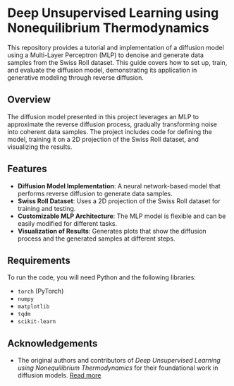 # Deep Unsupervised Learning using Nonequilibrium Thermodynamics

This repository provides a tutorial and implementation of a diffusion model using a Multi-Layer Perceptron (MLP) to denoise and generate data samples from the Swiss Roll dataset. This guide covers how to set up, train, and evaluate the diffusion model, demonstrating its application in generative modeling through reverse diffusion.

## Overview

The diffusion model presented in this project leverages an MLP to approximate the reverse diffusion process, gradually transforming noise into coherent data samples. The project includes code for defining the model, training it on a 2D projection of the Swiss Roll dataset, and visualizing the results.

## Features

- **Diffusion Model Implementation**: A neural network-based model that performs reverse diffusion to generate data samples.
- **Swiss Roll Dataset**: Uses a 2D projection of the Swiss Roll dataset for training and testing.
- **Customizable MLP Architecture**: The MLP model is flexible and can be easily modified for different tasks.
- **Visualization of Results**: Generates plots that show the diffusion process and the generated samples at different steps.

## Requirements

To run the code, you will need Python and the following libraries:

- `torch` (PyTorch)
- `numpy`
- `matplotlib`
- `tqdm`
- `scikit-learn`

## Acknowledgements

- The original authors and contributors of *Deep Unsupervised Learning using Nonequilibrium Thermodynamics* for their foundational work in diffusion models. [Read more](https://arxiv.org/abs/1503.03585)
